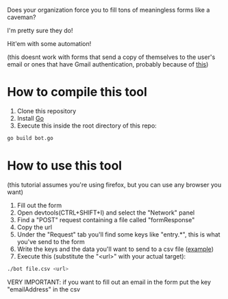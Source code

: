 Does your organization force you to fill tons of meaningless forms like a caveman?

I'm pretty sure they do!

Hit'em with some automation!

(this doesnt work with forms that send a copy of themselves to the user's email
 or ones that have Gmail authentication, probably because of
 [this](https://blog.talosintelligence.com/google-forms-quiz-spam/))

# How to compile this tool
1. Clone this repository
2. Install [Go](https://go.dev/)
3. Execute this inside the root directory of this repo:
```sh
go build bot.go
```

# How to use this tool

(this tutorial assumes you're using firefox, but you can use any browser you want)
1. Fill out the form
2. Open devtools(CTRL+SHIFT+I) and select the "Network" panel
3. Find a "POST" request containing a file called "formResponse"
4. Copy the url
5. Under the "Request" tab you'll find some keys like "entry.*", this is what you've send to the form
6. Write the keys and the data you'll want to send to a csv file ([example](example.csv))
7. Execute this (substitute the "\<url\>" with your actual target):
```sh
./bot file.csv <url>
```
VERY IMPORTANT: if you want to fill out an email in the form put the key "emailAddress"
    in the csv

